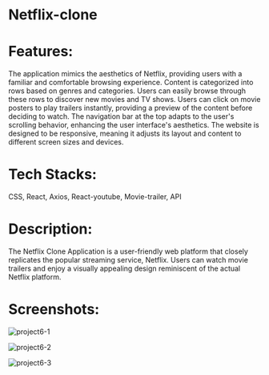 # Netflix-clone


# Features:

The application mimics the aesthetics of Netflix, providing users with a familiar and comfortable browsing experience.
Content is categorized into rows based on genres and categories. Users can easily browse through these rows to discover new movies and TV shows.
Users can click on movie posters to play trailers instantly, providing a preview of the content before deciding to watch.
The navigation bar at the top adapts to the user's scrolling behavior, enhancing the user interface's aesthetics.
The website is designed to be responsive, meaning it adjusts its layout and content to different screen sizes and devices.

# Tech Stacks: 
CSS, React, Axios, React-youtube, Movie-trailer, API

# Description:
The Netflix Clone Application is a user-friendly web platform that closely replicates the popular streaming service, Netflix. Users can watch movie trailers and enjoy a visually appealing design reminiscent of the actual Netflix platform.

# Screenshots:

![project6-1](https://github.com/Ranipawar24/Netflix-clone/assets/117185832/a82b05c1-de55-4bd0-810d-69926e29fbdc)



![project6-2](https://github.com/Ranipawar24/Netflix-clone/assets/117185832/4ec9bb02-ac65-406d-b054-f3556c1bcd9e)



![project6-3](https://github.com/Ranipawar24/Netflix-clone/assets/117185832/0565e7ad-077a-43b2-a1a2-76e15649e5ae)
